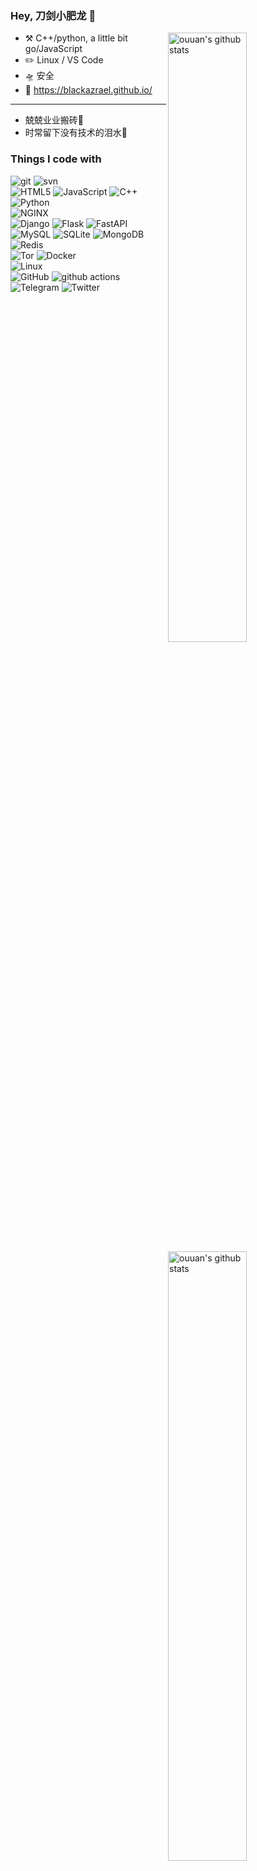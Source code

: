 ### Hey, 刀剑小肥龙 🤔


<img align="right" alt="ouuan's github stats" width="50%" src="https://github-readme-stats.vercel.app/api?username=blackAzrael&show_icons=true&count_private=true">

<img align="right" alt="ouuan's github stats" width="50%" src="https://github-readme-stats.vercel.app/api/top-langs/?username=blackAzrael&hide=html&layout=compact">

-   :hammer_and_pick: C++/python, a little bit go/JavaScript
-   :pencil2:  Linux / VS Code
-   🛸 安全
-   🦝 https://blackazrael.github.io/
---



- 兢兢业业搬砖🤒
- 时常留下没有技术的泪水🤣



### Things I code with</h3>


<p>
<img alt="git" src="https://img.shields.io/badge/-Git-F05032?style=flat-square&logo=git&logoColor=white" />
 <img alt="svn" src="https://img.shields.io/badge/-svn-809CC9?style=flat-square&logo=Subversion&logoColor=white" />
<br>
<img alt="HTML5" src="https://img.shields.io/badge/-HTML5-E34F26?style=flat-square&logo=HTML5&logoColor=white" />
<img alt="JavaScript" src="https://img.shields.io/badge/-JavaScript-F7DF1E?style=flat-square&logo=JavaScript&logoColor=white" />
<img alt="C++" src="https://img.shields.io/badge/C++-00599C?style=flat-square&logo=C%2B%2B&logoColor=white" />
<img alt="Python" src="https://img.shields.io/badge/-Python-3776AB?style=flat-square&logo=python&logoColor=white" />
<br>
<img alt="NGINX" src="https://img.shields.io/badge/-NGINX-269539?style=flat-square&logo=NGINX&logoColor=white" />
<br>
<img alt="Django" src="https://img.shields.io/badge/-Django-092E20?style=flat-square&logo=Django&logoColor=white" />
<img alt="Flask" src="https://img.shields.io/badge/-Flask-000000?style=flat-square&logo=Flask&logoColor=white" />
 <img alt="FastAPI" src="https://img.shields.io/badge/-FastAPI-009688?style=flat-square&logo=FastAPI&logoColor=white" />
<br>
<img alt="MySQL" src="https://img.shields.io/badge/-MySQL-4479A1?style=flat-square&logo=MySQL&logoColor=white" />
<img alt="SQLite" src="https://img.shields.io/badge/-SQLite-003B57?style=flat-square&logo=SQLite&logoColor=white" />
<img alt="MongoDB" src="https://img.shields.io/badge/-MongoDB-47A248?style=flat-square&logo=MongoDB&logoColor=white" />
<img alt="Redis" src="https://img.shields.io/badge/-Redis-DC382D?style=flat-square&logo=Redis&logoColor=white" />
<br>
<img alt="Tor" src="https://img.shields.io/badge/-Tor-7E4798?style=flat-square&logo=Tor%20Browser&logoColor=white" />
<img alt="Docker" src="https://img.shields.io/badge/-Docker-46a2f1?style=flat-square&logo=docker&logoColor=white" />
<br>
<img alt="Linux" src="https://img.shields.io/badge/-Linux-FCC624?style=flat-square&logo=Linux&logoColor=white" />
<br>
<img alt="GitHub" src="https://img.shields.io/badge/-GitHub-181717?style=flat-square&logo=GitHub&logoColor=white" />
<img alt="github actions" src="https://img.shields.io/badge/-Github_Actions-2088FF?style=flat-square&logo=github-actions&logoColor=white" />
<br>
<img alt="Telegram" src="https://img.shields.io/badge/-Telegram-2CA5E0?style=flat-square&logo=Telegram&logoColor=white" />
<img alt="Twitter" src="https://img.shields.io/badge/-Twitter-1DA1F2?style=flat-square&logo=Twitter&logoColor=white" />

</p>


